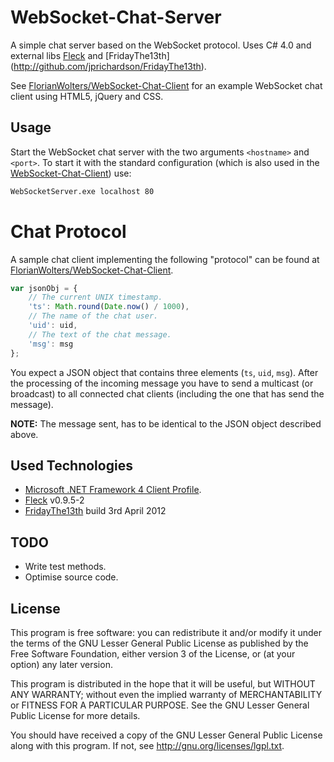 # WebSocket-Chat-Server

A simple chat server based on the WebSocket protocol. Uses C# 4.0 and external libs [Fleck](http://github.com/statianzo/Fleck) and [FridayThe13th] (http://github.com/jprichardson/FridayThe13th).

See [FlorianWolters/WebSocket-Chat-Client](http://github.com/FlorianWolters/WebSocket-Chat-Client) for an example WebSocket chat client using HTML5, jQuery and CSS.


## Usage

Start the WebSocket chat server with the two arguments `<hostname>` and `<port>`. To start it with the standard configuration (which is also used in the [WebSocket-Chat-Client](http://github.com/FlorianWolters/WebSocket-Chat-Client)) use:
```cmd
WebSocketServer.exe localhost 80
```

# Chat Protocol

A sample chat client implementing the following "protocol" can be found at [FlorianWolters/WebSocket-Chat-Client](http://github.com/FlorianWolters/WebSocket-Chat-Client).

```js
var jsonObj = {
    // The current UNIX timestamp.
    'ts': Math.round(Date.now() / 1000),
    // The name of the chat user.
    'uid': uid,
    // The text of the chat message.
    'msg': msg
};
```

You expect a JSON object that contains three elements (`ts`, `uid`, `msg`). After the processing of the incoming message you have to send a multicast (or broadcast) to all connected chat clients (including the one that has send the message).

**NOTE:** The message sent, has to be identical to the JSON object described above.

## Used Technologies

* [Microsoft .NET Framework 4 Client Profile](http://microsoft.com/downloads/details.aspx?familyid=5765d7a8-7722-4888-a970-ac39b33fd8ab).
* [Fleck](http://github.com/statianzo/Fleck) v0.9.5-2
* [FridayThe13th](http://github.com/jprichardson/FridayThe13th) build 3rd April 2012

## TODO

* Write test methods.
* Optimise source code.

## License

This program is free software: you can redistribute it and/or modify it under the terms of the GNU Lesser General Public License as published by the Free Software Foundation, either version 3 of the License, or (at your option) any later version.

This program is distributed in the hope that it will be useful, but WITHOUT ANY WARRANTY; without even the implied warranty of MERCHANTABILITY or FITNESS FOR A PARTICULAR PURPOSE.  See the GNU Lesser General Public License for more details.

You should have received a copy of the GNU Lesser General Public License along with this program. If not, see http://gnu.org/licenses/lgpl.txt.
